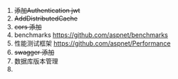﻿1. ~~添加Authentication jwt~~
2. ~~AddDistributedCache~~
3. ~~cors 添加~~
4. benchmarks https://github.com/aspnet/benchmarks
5. 性能测试框架 https://github.com/aspnet/Performance  
5. ~~swagger 添加~~
7. 数据库版本管理
8. 